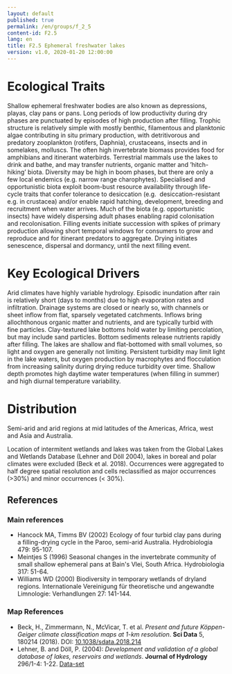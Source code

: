 ```yaml
---
layout: default
published: true
permalink: /en/groups/f_2_5
content-id: F2.5
lang: en
title: F2.5 Ephemeral freshwater lakes
version: v1.0, 2020-01-20 12:00:00
---
```

# Ecological Traits
 
Shallow ephemeral freshwater bodies are also known as depressions, playas, clay pans or pans. Long periods of low productivity during dry phases are punctuated by episodes of high production after filling. Trophic structure is relatively simple with mostly benthic, filamentous and planktonic algae contributing in situ primary production, with detritivorous and predatory zooplankton (rotifers, Daphnia), crustaceans, insects and in somelakes, molluscs. The often high invertebrate biomass provides food for amphibians and itinerant waterbirds. Terrestrial mammals use the lakes to drink and bathe, and may transfer nutrients, organic matter and ’hitch-hiking’ biota. Diversity may be high in boom phases, but there are only a few local endemics (e.g. narrow range charophytes). Specialised and opportunistic biota exploit boom-bust resource availability through life-cycle traits that confer tolerance to desiccation (e.g.  desiccation-resistant e.g. in crustacea) and/or enable rapid hatching, development, breeding and recruitment when water arrives. Much of the biota (e.g. opportunistic insects) have widely dispersing adult phases enabling rapid colonisation and recolonisation. Filling events initiate succession with spikes of primary production allowing short temporal windows for consumers to grow and reproduce and for itinerant predators to aggregate. Drying initiates senescence, dispersal and dormancy, until the next filling event.
 
# Key Ecological Drivers
 
Arid climates have highly variable hydrology. Episodic inundation after rain is relatively short (days to months) due to high evaporation rates and infiltration. Drainage systems are closed or nearly so, with channels or sheet inflow from flat, sparsely vegetated catchments. Inflows bring allochthonous organic matter and nutrients, and are typically turbid with fine particles. Clay-textured lake bottoms hold water by limiting percolation, but may include sand particles. Bottom sediments release nutrients rapidly after filling. The lakes are shallow and flat-bottomed with small volumes, so light and oxygen are generally not limiting. Persistent turbidity may limit light in the lake waters, but oxygen production by macrophytes and flocculation from increasing salinity during drying reduce turbidity over time. Shallow depth promotes high daytime water temperatures (when filling in summer) and high diurnal temperature variability.
 
# Distribution
 
Semi-arid and arid regions at mid latitudes of the Americas, Africa, west and Asia and Australia.

Location of intermitent wetlands and lakes was taken from the Global Lakes and Wetlands Database (Lehner and Döll 2004), lakes in boreal and polar climates were excluded (Beck et al. 2018). Occurrences were aggregated to half degree spatial resolution and cells reclassified as major occurrences (>30%) and minor occurrences (< 30%).

## References
### Main references
* Hancock MA, Timms BV (2002) Ecology of four turbid clay pans during a filling-drying cycle in the Paroo, semi-arid Australia. Hydrobiologia 479: 95-107.
* Meintjes S (1996) Seasonal changes in the invertebrate community of small shallow ephemeral pans at Bain's Vlei, South Africa. Hydrobiologia 317: 51-64.
* Williams WD (2000) Biodiversity in temporary wetlands of dryland regions. Internationale Vereinigung für theoretische und angewandte Limnologie: Verhandlungen 27: 141-144.
### Map References
* Beck, H., Zimmermann, N., McVicar, T. et al. *Present and future Köppen-Geiger climate classification maps at 1-km resolution*. **Sci Data** 5, 180214 (2018). DOI: [10.1038/sdata.2018.214](https://doi.org/10.1038/sdata.2018.214)
* Lehner, B. and Döll, P. (2004): *Development and validation of a global database of lakes, reservoirs and wetlands*. **Journal of Hydrology** 296/1-4: 1-22. [Data-set](https://www.worldwildlife.org/pages/global-lakes-and-wetlands-database)
